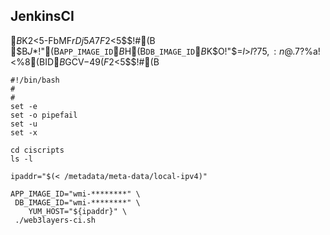 ## JenkinsCI

$B%7%'%k%8%g%V$K2<5-FbMF$rDj5A$7$F2<$5$$!#(B
$B$J$*!"(B`APP_IMAGE_ID`$B$H(B`DB_IMAGE_ID`$B$K$O!"$=$l$>$l?75,:n@.$7$?%^%7%s%$%a!<%8(BID$B$GCV$-49$($F2<$5$$!#(B

```
#!/bin/bash
#
#
set -e
set -o pipefail
set -u
set -x

cd ciscripts
ls -l

ipaddr="$(< /metadata/meta-data/local-ipv4)"

APP_IMAGE_ID="wmi-********" \
 DB_IMAGE_ID="wmi-********" \
    YUM_HOST="${ipaddr}" \
 ./web3layers-ci.sh
```
